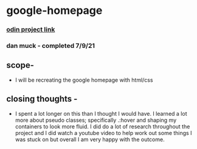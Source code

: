 # google-homepage

### [odin project link](https://www.theodinproject.com/paths/foundations/courses/foundations/lessons/html-css)

### dan muck - completed 7/9/21

## scope- 

* I will be recreating the google homepage with html/css 

## closing thoughts -

* I spent a lot longer on this than I thought I would have. I learned a lot more about pseudo classes; specifically .:hover and shaping my containers to look more fluid. I did do a lot of research throughout the project and I did watch a youtube video to help work out some things I was stuck on but overall I am very happy with the outcome.
